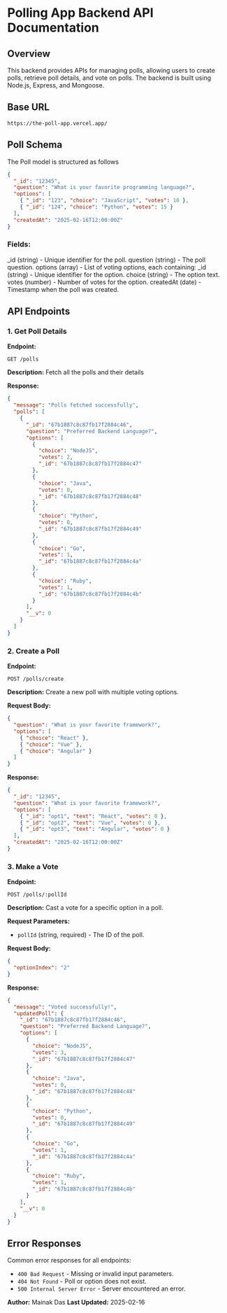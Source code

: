 # Polling App Backend API Documentation

## Overview

This backend provides APIs for managing polls, allowing users to create polls, retrieve poll details, and vote on polls. The backend is built using Node.js, Express, and Mongoose.

## Base URL

```
https://the-poll-app.vercel.app/
```

## Poll Schema

The Poll model is structured as follows

```json
{
  "_id": "12345",
  "question": "What is your favorite programming language?",
  "options": [
    { "_id": "123", "choice": "JavaScript", "votes": 10 },
    { "_id": "124", "choice": "Python", "votes": 15 }
  ],
  "createdAt": "2025-02-16T12:00:00Z"
}
```

### Fields:
_id (string) - Unique identifier for the poll.
question (string) - The poll question.
options (array) - List of voting options, each containing:
_id (string) - Unique identifier for the option.
choice (string) - The option text.
votes (number) - Number of votes for the option.
createdAt (date) - Timestamp when the poll was created.

## API Endpoints

### 1. Get Poll Details

**Endpoint:**

```
GET /polls
```

**Description:**
Fetch all the polls and their details

**Response:**

```json
{
  "message": "Polls fetched successfully",
  "polls": [
    {
      "_id": "67b1887c8c87fb17f2884c46",
      "question": "Preferred Backend Language?",
      "options": [
        {
          "choice": "NodeJS",
          "votes": 2,
          "_id": "67b1887c8c87fb17f2884c47"
        },
        {
          "choice": "Java",
          "votes": 0,
          "_id": "67b1887c8c87fb17f2884c48"
        },
        {
          "choice": "Python",
          "votes": 0,
          "_id": "67b1887c8c87fb17f2884c49"
        },
        {
          "choice": "Go",
          "votes": 1,
          "_id": "67b1887c8c87fb17f2884c4a"
        },
        {
          "choice": "Ruby",
          "votes": 1,
          "_id": "67b1887c8c87fb17f2884c4b"
        }
      ],
      "__v": 0
    }
  ]
}
```

### 2. Create a Poll

**Endpoint:**

```
POST /polls/create
```

**Description:**
Create a new poll with multiple voting options.

**Request Body:**

```json
{
  "question": "What is your favorite framework?",
  "options": [
    { "choice": "React" },
    { "choice": "Vue" },
    { "choice": "Angular" }
  ]
}
```

**Response:**

```json
{
  "_id": "12345",
  "question": "What is your favorite framework?",
  "options": [
    { "_id": "opt1", "text": "React", "votes": 0 },
    { "_id": "opt2", "text": "Vue", "votes": 0 },
    { "_id": "opt3", "text": "Angular", "votes": 0 }
  ],
  "createdAt": "2025-02-16T12:00:00Z"
}
```

### 3. Make a Vote

**Endpoint:**

```
POST /polls/:pollId
```

**Description:**
Cast a vote for a specific option in a poll.

**Request Parameters:**

- `pollId` (string, required) - The ID of the poll.

**Request Body:**

```json
{
  "optionIndex": "2"
}
```

**Response:**

```json
{
  "message": "Voted successfully!",
  "updatedPoll": {
    "_id": "67b1887c8c87fb17f2884c46",
    "question": "Preferred Backend Language?",
    "options": [
      {
        "choice": "NodeJS",
        "votes": 3,
        "_id": "67b1887c8c87fb17f2884c47"
      },
      {
        "choice": "Java",
        "votes": 0,
        "_id": "67b1887c8c87fb17f2884c48"
      },
      {
        "choice": "Python",
        "votes": 0,
        "_id": "67b1887c8c87fb17f2884c49"
      },
      {
        "choice": "Go",
        "votes": 1,
        "_id": "67b1887c8c87fb17f2884c4a"
      },
      {
        "choice": "Ruby",
        "votes": 1,
        "_id": "67b1887c8c87fb17f2884c4b"
      }
    ],
    "__v": 0
  }
}
```

## Error Responses

Common error responses for all endpoints:

- `400 Bad Request` - Missing or invalid input parameters.
- `404 Not Found` - Poll or option does not exist.
- `500 Internal Server Error` - Server encountered an error.

**Author:** Mainak Das
**Last Updated:** 2025-02-16
